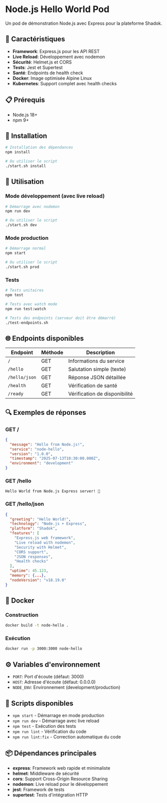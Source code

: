 # Node.js Hello World Pod

Un pod de démonstration Node.js avec Express pour la plateforme Shadok.

## 🚀 Caractéristiques

- **Framework**: Express.js pour les API REST
- **Live Reload**: Développement avec nodemon
- **Sécurité**: Helmet.js et CORS
- **Tests**: Jest et Supertest
- **Santé**: Endpoints de health check
- **Docker**: Image optimisée Alpine Linux
- **Kubernetes**: Support complet avec health checks

## 📋 Prérequis

- Node.js 18+
- npm 9+

## 🔧 Installation

```bash
# Installation des dépendances
npm install

# Ou utiliser le script
./start.sh install
```

## 🎯 Utilisation

### Mode développement (avec live reload)

```bash
# Démarrage avec nodemon
npm run dev

# Ou utiliser le script
./start.sh dev
```

### Mode production

```bash
# Démarrage normal
npm start

# Ou utiliser le script
./start.sh prod
```

### Tests

```bash
# Tests unitaires
npm test

# Tests avec watch mode
npm run test:watch

# Tests des endpoints (serveur doit être démarré)
./test-endpoints.sh
```

## 🌐 Endpoints disponibles

| Endpoint      | Méthode | Description                   |
| ------------- | ------- | ----------------------------- |
| `/`           | GET     | Informations du service       |
| `/hello`      | GET     | Salutation simple (texte)     |
| `/hello/json` | GET     | Réponse JSON détaillée        |
| `/health`     | GET     | Vérification de santé         |
| `/ready`      | GET     | Vérification de disponibilité |

## 🔍 Exemples de réponses

### GET /

```json
{
  "message": "Hello from Node.js!",
  "service": "node-hello",
  "version": "1.0.0",
  "timestamp": "2025-07-13T10:30:00.000Z",
  "environment": "development"
}
```

### GET /hello

```
Hello World from Node.js Express server! 🚀
```

### GET /hello/json

```json
{
  "greeting": "Hello World!",
  "technology": "Node.js + Express",
  "platform": "Shadok",
  "features": [
    "Express.js web framework",
    "Live reload with nodemon",
    "Security with Helmet",
    "CORS support",
    "JSON responses",
    "Health checks"
  ],
  "uptime": 45.123,
  "memory": {...},
  "nodeVersion": "v18.19.0"
}
```

## 🐳 Docker

### Construction

```bash
docker build -t node-hello .
```

### Exécution

```bash
docker run -p 3000:3000 node-hello
```

## ⚙️ Variables d'environnement

- `PORT`: Port d'écoute (défaut: 3000)
- `HOST`: Adresse d'écoute (défaut: 0.0.0.0)
- `NODE_ENV`: Environnement (development/production)

## 🧪 Scripts disponibles

- `npm start` - Démarrage en mode production
- `npm run dev` - Démarrage avec live reload
- `npm test` - Exécution des tests
- `npm run lint` - Vérification du code
- `npm run lint:fix` - Correction automatique du code

## 📦 Dépendances principales

- **express**: Framework web rapide et minimaliste
- **helmet**: Middleware de sécurité
- **cors**: Support Cross-Origin Resource Sharing
- **nodemon**: Live reload pour le développement
- **jest**: Framework de tests
- **supertest**: Tests d'intégration HTTP
